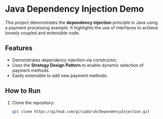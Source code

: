 # Java Dependency Injection Demo

This project demonstrates the **dependency injection** principle in Java using a payment processing example. It highlights the use of interfaces to achieve loosely coupled and extensible code.

## Features
- Demonstrates dependency injection via constructor.
- Uses the **Strategy Design Pattern** to enable dynamic selection of payment methods.
- Easily extensible to add new payment methods.

## How to Run
1. Clone the repository:
   ```bash
   git clone https://github.com/giriadarsh/DependencyInjection.git
